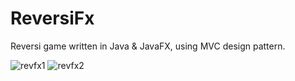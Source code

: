 # ReversiFx
Reversi game written in Java & JavaFX, using MVC design pattern.

![revfx1](https://user-images.githubusercontent.com/16934179/44311304-99efb400-a3ed-11e8-8437-2df71950b8c0.PNG)
![revfx2](https://user-images.githubusercontent.com/16934179/44311305-9bb97780-a3ed-11e8-80db-8fff99153263.PNG)
